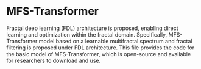 # MFS-Transformer
Fractal deep learning (FDL) architecture is proposed, enabling direct learning and optimization within the fractal domain. Specifically, MFS-Transformer model based on a learnable multifractal spectrum and fractal filtering is proposed under FDL architecture. This file provides the code for the basic model of MFS-Transformer, which is open-source and available for researchers to download and use.
